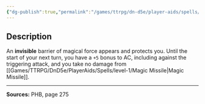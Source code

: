 ```yaml
---
{"dg-publish":true,"permalink":"/games/ttrpg/dn-d5e/player-aids/spells/level-1/shield-spell/","tags":["TTRPG/DND/5e","verbal","somatic"]}
---
```



## Description
An **invisible** barrier of magical force appears and protects you.
Until the start of your next turn, you have a `+5` bonus to AC, including against the triggering attack, and you take no damage from [[Games/TTRPG/DnD5e/PlayerAids/Spells/level-1/Magic Missile\|Magic Missile]].

---

**Sources:** PHB, page 275
